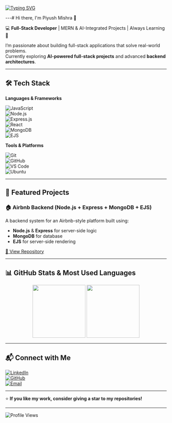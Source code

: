 <!-- Typing SVG -->
[![Typing SVG](https://readme-typing-svg.herokuapp.com?font=Fira+Code&size=22&pause=1000&color=00F7FF&center=true&vCenter=true&width=800&lines=Hi+there%2C+I'm+Piyush+Mishra+%F0%9F%91%8B;Full+Stack+Developer+%7C+AI+Enthusiast;MERN+Stack+%7C+Machine+Learning+%7C+Java+DSA;Always+Learning+New+Things)](https://git.io/typing-svg)

---# Hi there, I'm Piyush Mishra 👋

💻 **Full-Stack Developer** | MERN & AI-Integrated Projects | Always Learning 🚀

I’m passionate about building full-stack applications that solve real-world problems.  
Currently exploring **AI-powered full-stack projects** and advanced **backend architectures**.

---

## 🛠 Tech Stack

**Languages & Frameworks**
  
![JavaScript](https://img.shields.io/badge/-JavaScript-F7DF1E?style=flat&logo=javascript&logoColor=000)  
![Node.js](https://img.shields.io/badge/-Node.js-339933?style=flat&logo=node.js&logoColor=fff)  
![Express.js](https://img.shields.io/badge/-Express.js-000000?style=flat&logo=express&logoColor=fff)  
![React](https://img.shields.io/badge/-React-61DAFB?style=flat&logo=react&logoColor=000)  
![MongoDB](https://img.shields.io/badge/-MongoDB-47A248?style=flat&logo=mongodb&logoColor=fff)  
![EJS](https://img.shields.io/badge/-EJS-8BC34A?style=flat&logo=javascript&logoColor=fff)  

**Tools & Platforms**

![Git](https://img.shields.io/badge/-Git-F05032?style=flat&logo=git&logoColor=fff)  
![GitHub](https://img.shields.io/badge/-GitHub-181717?style=flat&logo=github&logoColor=fff)  
![VS Code](https://img.shields.io/badge/-VS%20Code-007ACC?style=flat&logo=visual-studio-code&logoColor=fff)  
![Ubuntu](https://img.shields.io/badge/-Ubuntu-E95420?style=flat&logo=ubuntu&logoColor=fff)  

---

## 🚀 Featured Projects

### 🏠 Airbnb Backend (Node.js + Express + MongoDB + EJS)
A backend system for an Airbnb-style platform built using:
- **Node.js** & **Express** for server-side logic
- **MongoDB** for database
- **EJS** for server-side rendering

[🔗 View Repository](https://github.com/piyushm89/airbnb-backend)

---

## 📊 GitHub Stats & Most Used Languages

<p align="center">
  <img src="https://github-readme-stats.vercel.app/api?username=piyushm89&show_icons=true&theme=radical" height="165">
  <img src="https://github-readme-stats.vercel.app/api/top-langs/?username=piyushm89&layout=compact&theme=radical" height="165">
</p>

---

## 📬 Connect with Me

[![LinkedIn](https://img.shields.io/badge/-Piyush%20Mishra-blue?style=flat&logo=linkedin&logoColor=white)](https://www.linkedin.com/in/yourlinkedin/)  
[![GitHub](https://img.shields.io/badge/-GitHub-181717?style=flat&logo=github&logoColor=white)](https://github.com/piyushm89)  
[![Email](https://img.shields.io/badge/-Email-D14836?style=flat&logo=gmail&logoColor=white)](mailto:youremail@example.com)  

---

⭐ **If you like my work, consider giving a star to my repositories!**

---

![Profile Views](https://komarev.com/ghpvc/?username=piyushm89&color=blue&style=flat-square)

